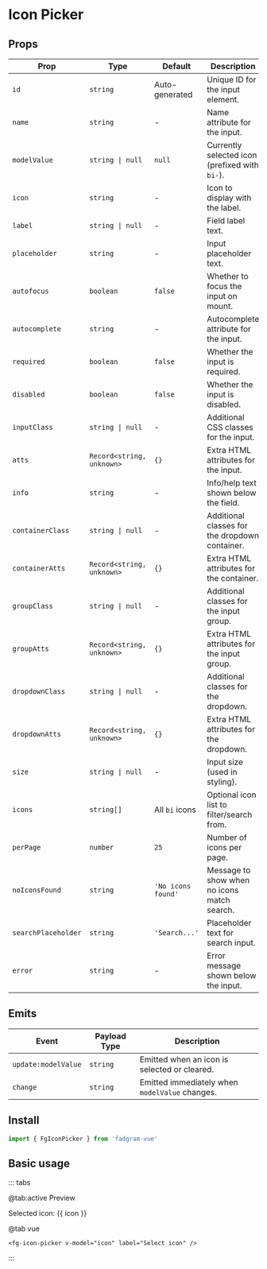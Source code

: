 <script setup lang="ts">
    import { ref } from 'vue';
    const icon = ref('');
</script>

# Icon Picker

## Props

| Prop                | Type                      | Default            | Description                                    |
| ------------------- | ------------------------- | ------------------ | ---------------------------------------------- |
| `id`                | `string`                  | Auto-generated     | Unique ID for the input element.               |
| `name`              | `string`                  | -                  | Name attribute for the input.                  |
| `modelValue`        | `string \| null`          | `null`             | Currently selected icon (prefixed with `bi-`). |
| `icon`              | `string`                  | -                  | Icon to display with the label.                |
| `label`             | `string \| null`          | -                  | Field label text.                              |
| `placeholder`       | `string`                  | -                  | Input placeholder text.                        |
| `autofocus`         | `boolean`                 | `false`            | Whether to focus the input on mount.           |
| `autocomplete`      | `string`                  | -                  | Autocomplete attribute for the input.          |
| `required`          | `boolean`                 | `false`            | Whether the input is required.                 |
| `disabled`          | `boolean`                 | `false`            | Whether the input is disabled.                 |
| `inputClass`        | `string \| null`          | -                  | Additional CSS classes for the input.          |
| `atts`              | `Record<string, unknown>` | `{}`               | Extra HTML attributes for the input.           |
| `info`              | `string`                  | -                  | Info/help text shown below the field.          |
| `containerClass`    | `string \| null`          | -                  | Additional classes for the dropdown container. |
| `containerAtts`     | `Record<string, unknown>` | `{}`               | Extra HTML attributes for the container.       |
| `groupClass`        | `string \| null`          | -                  | Additional classes for the input group.        |
| `groupAtts`         | `Record<string, unknown>` | `{}`               | Extra HTML attributes for the input group.     |
| `dropdownClass`     | `string \| null`          | -                  | Additional classes for the dropdown.           |
| `dropdownAtts`      | `Record<string, unknown>` | `{}`               | Extra HTML attributes for the dropdown.        |
| `size`              | `string \| null`          | -                  | Input size (used in styling).                  |
| `icons`             | `string[]`                | All `bi` icons     | Optional icon list to filter/search from.      |
| `perPage`           | `number`                  | `25`               | Number of icons per page.                      |
| `noIconsFound`      | `string`                  | `'No icons found'` | Message to show when no icons match search.    |
| `searchPlaceholder` | `string`                  | `'Search...'`      | Placeholder text for search input.             |
| `error`             | `string`                  | -                  | Error message shown below the input.           |

## Emits

| Event               | Payload Type | Description                                    |
| ------------------- | ------------ | ---------------------------------------------- |
| `update:modelValue` | `string`     | Emitted when an icon is selected or cleared.   |
| `change`            | `string`     | Emitted immediately when `modelValue` changes. |

## Install

```ts
import { FgIconPicker } from 'fadgram-vue'
```

## Basic usage

::: tabs

@tab:active Preview

<fg-icon-picker v-model="icon" label="Select icon"/>
Selected icon: {{ icon }}

@tab vue

```vue
<fg-icon-picker v-model="icon" label="Select icon" />
```

:::
